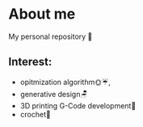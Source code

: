 # About me
My personal repository
👋
## Interest: 
- opitmization algorithm🌞☔, 
- generative design🪑 
- 3D printing G-Code development🐇 
- crochet🧶
